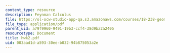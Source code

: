 ```yaml
---
content_type: resource
description: Feynman Calculus
file: https://ol-ocw-studio-app-qa.s3.amazonaws.com/courses/18-238-geometry-and-quantum-field-theory-fall-2002/003aad1da59330eeb03294b875053a2e_hwk2.pdf
file_type: application/pdf
parent_uid: a79f9960-9491-19b3-ccf4-38d9ba2a2405
resourcetype: Document
title: hwk2.pdf
uid: 003aad1d-a593-30ee-b032-94b875053a2e
---
```

